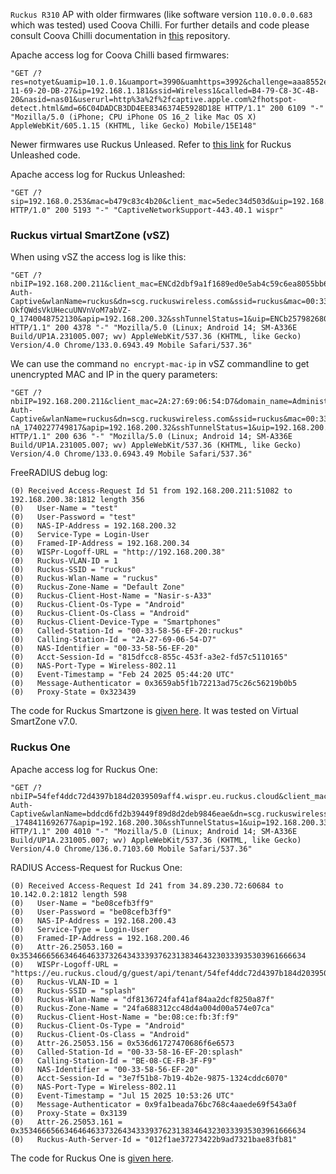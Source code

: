 `Ruckus R310` AP with older firmwares (like software version `110.0.0.0.683` which was tested) used Coova Chilli. For further details and code please consult Coova Chilli documentation in [this](https://github.com/nasirhafeez/capport/tree/master/Coova%20Chilli) repository.

Apache access log for Coova Chilli based firmwares:

```
"GET /?res=notyet&uamip=10.1.0.1&uamport=3990&uamhttps=3992&challenge=aaa8552e4761ab74ded5e9b2a9454419&mac=3E-11-69-20-DB-27&ip=192.168.1.181&ssid=Wireless1&called=B4-79-C8-3C-4B-20&nasid=nas01&userurl=http%3a%2f%2fcaptive.apple.com%2fhotspot-detect.html&md=66C04DADCB3DD4EE8346374E5928D18E HTTP/1.1" 200 6109 "-" "Mozilla/5.0 (iPhone; CPU iPhone OS 16_2 like Mac OS X) AppleWebKit/605.1.15 (KHTML, like Gecko) Mobile/15E148"
```

Newer firmwares use Ruckus Unleased. Refer to [this link](https://github.com/splash-networks/capport/blob/master/Ruckus/unleashed.php) for Ruckus Unleashed code.

Apache access log for Ruckus Unleashed:

```
"GET /?sip=192.168.0.253&mac=b479c83c4b20&client_mac=5edec34d503d&uip=192.168.1.106&lid=&dn=&url=http%3a%2f%2fcaptive.apple.com%2fhotspot%2ddetect.html&ssid=Captive+Ruckus+Test&loc=&vlan=1 HTTP/1.0" 200 5193 "-" "CaptiveNetworkSupport-443.40.1 wispr"
```

### Ruckus virtual SmartZone (vSZ)

When using vSZ the access log is like this:

```
"GET /?nbiIP=192.168.200.211&client_mac=ENCd2dbf9a1f1689ed0e5ab4c59c6ea8055bb6673892a41751e&domain_name=Administration+Domain&reason=Un-Auth-Captive&wlanName=ruckus&dn=scg.ruckuswireless.com&ssid=ruckus&mac=00:33:58:16:ef:20&url=http%3A%2F%2Fconnectivitycheck.gstatic.com%2Fgenerate_204&proxy=0&vlan=1&wlan=1&sip=scg.ruckuswireless.com&zoneName=8DT35_ORh3sMfx-OkfQWdsVkUHecuUNVnVoM7abVZ-Q_1740048752130&apip=192.168.200.32&sshTunnelStatus=1&uip=ENCb2579826807a6430655a4e4d78347972&StartURL=https%3A%2F%2Fwww.google.com HTTP/1.1" 200 4378 "-" "Mozilla/5.0 (Linux; Android 14; SM-A336E Build/UP1A.231005.007; wv) AppleWebKit/537.36 (KHTML, like Gecko) Version/4.0 Chrome/133.0.6943.49 Mobile Safari/537.36"
```

We can use the command `no encrypt-mac-ip` in vSZ commandline to get unencrypted MAC and IP in the query parameters:

```
"GET /?nbiIP=192.168.200.211&client_mac=2A:27:69:06:54:D7&domain_name=Administration+Domain&reason=Un-Auth-Captive&wlanName=ruckus&dn=scg.ruckuswireless.com&ssid=ruckus&mac=00:33:58:16:ef:20&url=http%3A%2F%2Fconnectivitycheck.gstatic.com%2Fgenerate_204&proxy=0&vlan=1&wlan=1&sip=scg.ruckuswireless.com&zoneName=9cnnpXWnSBXgaxwcB5hfZLjF4XXDk0VPL61R2DOf-nA_1740227749817&apip=192.168.200.32&sshTunnelStatus=1&uip=192.168.200.34&StartURL=https%3A%2F%2Fwww.google.com HTTP/1.1" 200 636 "-" "Mozilla/5.0 (Linux; Android 14; SM-A336E Build/UP1A.231005.007; wv) AppleWebKit/537.36 (KHTML, like Gecko) Version/4.0 Chrome/133.0.6943.49 Mobile Safari/537.36"
```

FreeRADIUS debug log:

```
(0) Received Access-Request Id 51 from 192.168.200.211:51082 to 192.168.200.38:1812 length 356
(0)   User-Name = "test"
(0)   User-Password = "test"
(0)   NAS-IP-Address = 192.168.200.32
(0)   Service-Type = Login-User
(0)   Framed-IP-Address = 192.168.200.34
(0)   WISPr-Logoff-URL = "http://192.168.200.38"
(0)   Ruckus-VLAN-ID = 1
(0)   Ruckus-SSID = "ruckus"
(0)   Ruckus-Wlan-Name = "ruckus"
(0)   Ruckus-Zone-Name = "Default Zone"
(0)   Ruckus-Client-Host-Name = "Nasir-s-A33"
(0)   Ruckus-Client-Os-Type = "Android"
(0)   Ruckus-Client-Os-Class = "Android"
(0)   Ruckus-Client-Device-Type = "Smartphones"
(0)   Called-Station-Id = "00-33-58-56-EF-20:ruckus"
(0)   Calling-Station-Id = "2A-27-69-06-54-D7"
(0)   NAS-Identifier = "00-33-58-56-EF-20"
(0)   Acct-Session-Id = "815dfcc8-855c-453f-a3e2-fd57c5110165"
(0)   NAS-Port-Type = Wireless-802.11
(0)   Event-Timestamp = "Feb 24 2025 05:44:20 UTC"
(0)   Message-Authenticator = 0x3659ab5f1b72213ad75c26c56219b0b5
(0)   Proxy-State = 0x323439
```

The code for Ruckus Smartzone is [given here](https://github.com/splash-networks/capport/blob/master/Ruckus/smartzone.php). It was tested on Virtual SmartZone v7.0.

### Ruckus One

Apache access log for Ruckus One:

```
"GET /?nbiIP=54fef4ddc72d4397b184d2039509aff4.wispr.eu.ruckus.cloud&client_mac=ba8a2045aeb1&domain_name=SUPPORTWIZARD&reason=Un-Auth-Captive&wlanName=bddcd6fd2b39449f89d8d2deb9846eae&dn=scg.ruckuswireless.com&ssid=RuckusCaptive&mac=00:33:58:16:ef:20&url=http%3A%2F%2Fwww.google.com%2Fgen_204&proxy=0&vlan=1&wlan=5&sip=54fef4ddc72d4397b184d2039509aff4.wispr.eu.ruckus.cloud&zoneName=_b6V24D54RYKpSx0rsJ561p_DEMNlHtGn3CXcj2s2Zzx7afbNrXtxgPaftnNRzd-_1748411692677&apip=192.168.200.30&sshTunnelStatus=1&uip=192.168.200.33&StartURL=https%3A%2F%2Fwww.google.com&venueId=4e583b43d7a04e55bd896a9559a05797&networkId=bddcd6fd2b39449f89d8d2deb9846eae HTTP/1.1" 200 4010 "-" "Mozilla/5.0 (Linux; Android 14; SM-A336E Build/UP1A.231005.007; wv) AppleWebKit/537.36 (KHTML, like Gecko) Version/4.0 Chrome/136.0.7103.60 Mobile Safari/537.36"
```

RADIUS Access-Request for Ruckus One:

```
(0) Received Access-Request Id 241 from 34.89.230.72:60684 to 10.142.0.2:1812 length 598
(0)   User-Name = "be08cefb3ff9"
(0)   User-Password = "be08cefb3ff9"
(0)   NAS-IP-Address = 192.168.200.43
(0)   Service-Type = Login-User
(0)   Framed-IP-Address = 192.168.200.46
(0)   Attr-26.25053.160 = 0x3534666566346464633732643433393762313834643230333935303961666634
(0)   WISPr-Logoff-URL = "https://eu.ruckus.cloud/g/guest/api/tenant/54fef4ddc72d4397b184d2039509aff4/external"
(0)   Ruckus-VLAN-ID = 1
(0)   Ruckus-SSID = "splash"
(0)   Ruckus-Wlan-Name = "df8136724faf41af84aa2dcf8250a87f"
(0)   Ruckus-Zone-Name = "24fa688312cc48d4a004d00a574e07ca"
(0)   Ruckus-Client-Host-Name = "be:08:ce:fb:3f:f9"
(0)   Ruckus-Client-Os-Type = "Android"
(0)   Ruckus-Client-Os-Class = "Android"
(0)   Attr-26.25053.156 = 0x536d61727470686f6e6573
(0)   Called-Station-Id = "00-33-58-16-EF-20:splash"
(0)   Calling-Station-Id = "BE-08-CE-FB-3F-F9"
(0)   NAS-Identifier = "00-33-58-56-EF-20"
(0)   Acct-Session-Id = "3e7f51b8-7b19-4b2e-9875-1324cddc6070"
(0)   NAS-Port-Type = Wireless-802.11
(0)   Event-Timestamp = "Jul 15 2025 10:53:26 UTC"
(0)   Message-Authenticator = 0x9fa1beada76bc768c4aaede69f543a0f
(0)   Proxy-State = 0x3139
(0)   Attr-26.25053.161 = 0x3534666566346464633732643433393762313834643230333935303961666634
(0)   Ruckus-Auth-Server-Id = "012f1ae37273422b9ad7321bae83fb81"
```

The code for Ruckus One is [given here](https://github.com/splash-networks/capport/blob/master/Ruckus/ruckusone.php).
